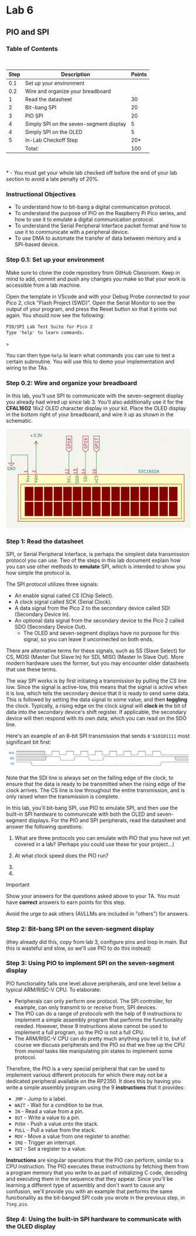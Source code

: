 # Lab 6
## PIO and SPI

### Table of Contents
<br>

| Step | Description | Points |
|------|-------------|--------|
| 0.1 | Set up your environment |   |
| 0.2 | Wire and organize your breadboard |   |
| 1 | Read the datasheet | 30 |
| 2 | Bit-bang SPI | 20 |
| 3 | PIO SPI | 20 |
| 4 | Simply SPI on the seven-segment display | 5 |
| 4 | Simply SPI on the OLED | 5 |
| 5 | In-Lab Checkoff Step | 20* |
| &nbsp; | Total: | 100 |
<br>

\* - You must get your whole lab checked off before the end of your lab section to avoid a late penalty of 20%.

### Instructional Objectives

- To understand how to bit-bang a digital communication protocol.
- To understand the purpose of PIO on the Raspberry Pi Pico series, and how to use it to emulate a digital communication protocol.
- To understand the Serial Peripheral Interface packet format and how to use it to communicate with a peripheral device.
- To use DMA to automate the transfer of data between memory and a SPI-based device.


### Step 0.1: Set up your environment

Make sure to clone the code repository from GitHub Classroom.  Keep in mind to add, commit and push any changes you make so that your work is accessible from a lab machine. 

Open the template in VScode and with your Debug Probe connected to your Pico 2, click "Flash Project (SWD)".  Open the Serial Monitor to see the output of your program, and press the Reset button so that it prints out again.  You should now see the following:

```text
PIO/SPI Lab Test Suite for Pico 2
Type 'help' to learn commands.

> 
```

You can then type `help` to learn what commands you can use to test a certain subroutine.  You will use this to demo your implementation and wiring to the TAs.

### Step 0.2: Wire and organize your breadboard

In this lab, you'll use SPI to communicate with the seven-segment display you already had wired up since lab 3.  You'll also additionally use it for the **CFAL1602** 16x2 OLED character display in your kit.  Place the OLED display in the bottom right of your breadboard, and wire it up as shown in the schematic.

![oled-wiring.png](oled-wiring.png)

### Step 1: Read the datasheet

SPI, or Serial Peripheral Interface, is perhaps the simplest data transmission protocol you can use.  Two of the steps in this lab document explain how you can use other methods to **emulate** SPI, which is intended to show you how simple the protocol is.

The SPI protocol utilizes three signals:

- An enable signal called CS (Chip Select).
- A clock signal called SCK (Serial Clock).
- A data signal from the Pico 2 to the secondary device called SDI (Secondary Device In).
- An optional data signal from the secondary device to the Pico 2 called SDO (Secondary Device Out).
    - The OLED and seven-segment displays have no purpose for this signal, so you can leave it unconnected on both ends.

There are alternative terms for these signals, such as SS (Slave Select) for CS, MOSI (Master Out Slave In) for SDI, MISO (Master In Slave Out).  More modern hardware uses the former, but you may encounter older datasheets that use these terms.

The way SPI works is by first initiating a transmission by pulling the CS line low.  Since the signal is active-low, this means that the signal is active when it is low, which tells the secondary device that it is ready to send some data.  This is followed by setting the data signal to some value, and then **toggling** the clock.  Typically, a rising edge on the clock signal will **clock in** the bit of data into the secondary device's shift register.  If applicable, the secondary device will then respond with its own data, which you can read on the SDO line.

Here's an example of an 8-bit SPI transmission that sends `8'b10101111` most significant bit first:

![transmit.png](transmit.png)

Note that the SDI line is always set on the falling edge of the clock, to ensure that the data is ready to be transmitted when the rising edge of the clock arrives.  The CS line is low throughout the entire transmission, and is only raised when the transmission is complete.

In this lab, you'll bit-bang SPI, use PIO to emulate SPI, and then use the built-in SPI hardware to communicate with both the OLED and seven-segment displays.  For the PIO and SPI peripherals, read the datasheet and answer the following questions:

1. What are three protocols you can emulate with PIO that you have not yet covered in a lab?  (Perhaps you could use these for your project...)

2. At what clock speed does the PIO run?

3. 

4. 

> [!IMPORTANT]
> Show your answers for the questions asked above to your TA.  You must have **correct** answers to earn points for this step.  
> 
> Avoid the urge to ask others (AI/LLMs are included in "others") for answers.  

### Step 2: Bit-bang SPI on the seven-segment display

(they already did this, copy from lab 3, configure pins and loop in main.  But this is wasteful and slow, so we'll use PIO to do this instead)

### Step 3: Using PIO to implement SPI on the seven-segment display

PIO functionality falls one level above peripherals, and one level below a typical ARM/RISC-V CPU.  To elaborate:

- Peripherals can only perform one protocol.  The SPI controller, for example, can only transmit to or receive from, SPI devices.
- The PIO can do a range of protocols with the help of 9 instructions to implement a simple assembly program that performs the functionality needed.  However, these 9 instructions alone cannot be used to implement a full program, so the PIO is not a full CPU.
- The ARM/RISC-V CPU can do pretty much anything you tell it to, but of course we discuss peripherals and the PIO so that we free up the CPU from *menial* tasks like manipulating pin states to implement some protocol.

Therefore, the PIO is a very special peripheral that can be used to implement various different protocols for which there may not be a dedicated peripheral available on the RP2350.  It does this by having you write a simple assembly program using the 9 **instructions** that it provides:

- `JMP` - Jump to a label.
- `WAIT` - Wait for a condition to be true.
- `IN` - Read a value from a pin.
- `OUT` - Write a value to a pin.
- `PUSH` - Push a value onto the stack.
- `PULL` - Pull a value from the stack.
- `MOV` - Move a value from one register to another.
- `IRQ` - Trigger an interrupt.
- `SET` - Set a register to a value.

**Instructions** are singular operations that the PIO can perform, similar to a CPU instruction.  The PIO executes these instructions by fetching them from a program memory that you write to as part of initializing C code, decoding and executing them in the sequence that they appear.  Since you'll be learning a different type of assembly and don't want to cause any confusion, we'll provide you with an example that performs the same functionality as the bit-banged SPI code you wrote in the previous step, in `7seg.pio`.

### Step 4: Using the built-in SPI hardware to communicate with the OLED display